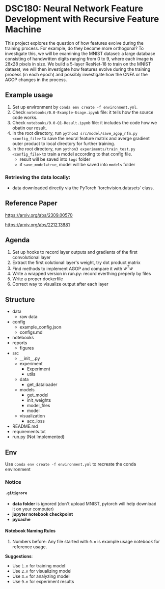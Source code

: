 # DSC180: Neural Network Feature Development with Recursive Feature Machine

This project explores the question of how features evolve during the training process. For example, do they become more orthogonal? To investigate this, we will be examining the MNIST dataset: a large database consisting of handwritten digits ranging from 0 to 9, where each image is 28x28 pixels in size. We build a 5-layer ResNet-18 to train on the MNIST dataset, we will then investigate how features evolve during the training process (in each epoch) and possibly investigate how the CNFA or the AGOP changes in the process.

## Example usage
1. Set up environment by `conda env create -f environment.yml`.
2. Check `notebooks/0.0-Example-Usage.ipynb` file: it tells how the source code works.
3. Check `notebooks/9.0-Q1-Result.ipynb` file: it includes the code how we obatin our result.
4. In the root directory, run `python3 src/model/save_agop_nfm.py <config_file>` to save the neural feature matrix and averge gradient outer product to local directory for further training.
5. In the root directory, run `python3 experiments/train_test.py <config_file>` to train a model according to that config file.
   - result will be saved into `logs` folder
   - if `save_model=true`, model will be saved into `models` folder

### Retrieving the data locally: 
- data downloaded directly via the PyTorch 'torchvision.datasets' class.

## Reference Paper
https://arxiv.org/abs/2309.00570 

https://arxiv.org/abs/2212.13881

## Agenda
1. Set up hooks to record layer outputs and gradients of the first convolutional layer
2. Extract the first colutional layer's weight, try dot product matrix
3. Find methods to implement AGOP and compare it with $w^Tw$
4. Write a wrapped version in run.py: record everthing preperly by files
5. Write a proper dockerfile
6. Correct way to visualize output after each layer


## Structure
- data
  - raw data
- config
  - example_config.json
  - configs.md
- notebooks
- reports
  - figures
- src
  - \_\_init\_\_.py
  - experiment
    - Experiment
    - utils
  - data
    - get_dataloader
  - models
    - get_model
    - init_weights
    - model_files
    - model
  - visualization
    - acc_loss
- README.md
- requirements.txt
- run.py (Not Implemented)

## Env
Use `conda env create -f environment.yml` to recreate the conda environment

### Notice
#### `.gitignore`
- **data folder** is ignored (don't upload MNIST, pytorch will help download it on your computer)
- **jupyter notebook checkpoint**
- **__pycache__**

#### Notebook Naming Rules
1. Numbers before:
Any file started with `0.n` is example usage notebook for reference usage.

**Suggestions**: 
- Use `1.n` for training model
- Use `2.n` for visualizing model
- Use `3.n` for analyzing model
- Use `9.n` for experiment results

